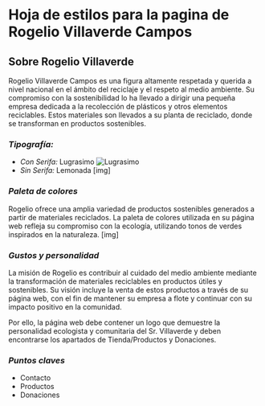 # Hoja de estilos para la pagina de Rogelio Villaverde Campos

## Sobre Rogelio Villaverde

Rogelio Villaverde Campos es una figura altamente respetada y querida a nivel nacional en el ámbito del reciclaje y el respeto al medio ambiente. Su compromiso con la sostenibilidad lo ha llevado a dirigir una pequeña empresa dedicada a la recolección de plásticos y otros elementos reciclables. Estos materiales son llevados a su planta de reciclado, donde se transforman en productos sostenibles.

### *Tipografía:*
- *Con Serifa:* Lugrasimo
  ![Lugrasimo](https://www.cufonfonts.com/images/thumb/107399/lugrasimo-741x415-1784c2a6b7.jpg)
- *Sin Serifa:* Lemonada
[img]

### *Paleta de colores*
Rogelio ofrece una amplia variedad de productos sostenibles generados a partir de materiales reciclados. La paleta de colores utilizada en su página web refleja su compromiso con la ecología, utilizando tonos de verdes inspirados en la naturaleza.
[img]

### *Gustos y personalidad*
La misión de Rogelio es contribuir al cuidado del medio ambiente mediante la transformación de materiales reciclables en productos útiles y sostenibles. Su visión incluye la venta de estos productos a través de su página web, con el fin de mantener su empresa a flote y continuar con su impacto positivo en la comunidad.

Por ello, la página web debe contener un logo que demuestre la personalidad ecologista y comunitaria del Sr. Villaverde y deben encontrarse los apartados de Tienda/Productos y Donaciones.

### *Puntos claves*
- Contacto
- Productos
- Donaciones
